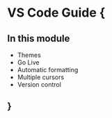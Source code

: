 # VS Code Guide {
    
## In this module

- Themes
- Go Live
- Automatic formatting
- Multiple cursors
- Version control
    
## }
